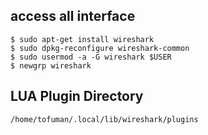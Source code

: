 ## access all interface
    $ sudo apt-get install wireshark
    $ sudo dpkg-reconfigure wireshark-common 
    $ sudo usermod -a -G wireshark $USER
    $ newgrp wireshark

## LUA Plugin Directory
    /home/tofuman/.local/lib/wireshark/plugins
    
